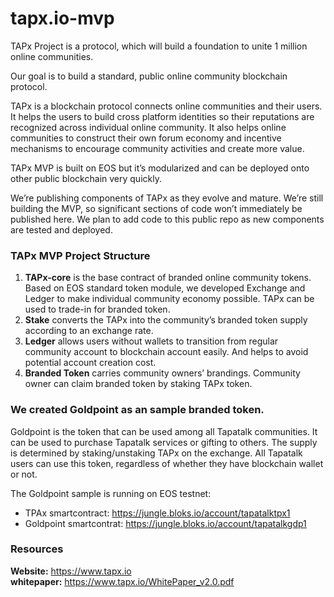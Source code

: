 # tapx.io-mvp
TAPx Project is a protocol, which will build a foundation to unite 1 million online communities.

Our goal is to build a standard, public online community blockchain protocol.

TAPx is a blockchain protocol connects online communities and their users. It helps the users to build cross platform identities so their reputations are recognized across individual online community. It also helps online communities to construct their own forum economy and incentive mechanisms to encourage community activities and create more value.

TAPx MVP is built on EOS but it’s modularized and can be deployed onto other public blockchain very quickly.

We’re publishing components of TAPx  as they evolve and mature. We’re still building the MVP, so significant sections of code won’t immediately be published here. We plan to add code to this public repo as new components are tested and deployed.

### TAPx MVP Project Structure
  1. **TAPx-core** is the base contract of branded online community tokens. Based on EOS standard token module, we developed Exchange and Ledger to make individual community economy possible. TAPx can be used to trade-in for branded token.
  2. **Stake** converts the TAPx into the community’s branded token supply according to an exchange rate.
  3. **Ledger** allows users without wallets to transition from regular community account to blockchain account easily. And helps to avoid potential account creation cost.
  4. **Branded Token** carries community owners’ brandings. Community owner can claim branded token by staking TAPx token.

### We created Goldpoint as an sample branded token.

Goldpoint is the token that can be used among all Tapatalk communities. It can be used to purchase Tapatalk services or gifting to others. The supply is determined by staking/unstaking TAPx on the exchange. All Tapatalk users can use this token, regardless of whether they have blockchain wallet or not.

The Goldpoint sample is running on EOS testnet:    
  - TPAx smartcontract: https://jungle.bloks.io/account/tapatalktpx1   
  - Goldpoint smartcontrat: https://jungle.bloks.io/account/tapatalkgdp1    

### Resources
  **Website:**     https://www.tapx.io    
  **whitepaper:**  https://www.tapx.io/WhitePaper_v2.0.pdf   
